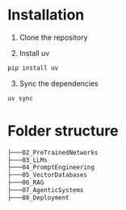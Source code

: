 # Installation

1. Clone the repository

2. Install uv 

```bash
pip install uv
```

3. Sync the dependencies

```bash
uv sync
```


# Folder structure

```bash
├───02_PreTrainedNetworks
├───03_LLMs
├───04_PromptEngineering
├───05_VectorDatabases
├───06_RAG
├───07_AgenticSystems
├───08_Deployment
```